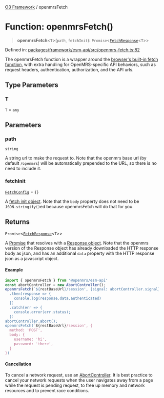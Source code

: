[O3 Framework](../API.md) / openmrsFetch

# Function: openmrsFetch()

> **openmrsFetch**\<`T`\>(`path`, `fetchInit`): `Promise`\<[`FetchResponse`](../interfaces/FetchResponse.md)\<`T`\>\>

Defined in: [packages/framework/esm-api/src/openmrs-fetch.ts:82](https://github.com/openmrs/openmrs-esm-core/blob/18d2874f03a33a6ab8295af0e87ac97fdd150718/packages/framework/esm-api/src/openmrs-fetch.ts#L82)

The openmrsFetch function is a wrapper around the
[browser's built-in fetch function](https://developer.mozilla.org/en-US/docs/Web/API/Fetch_API/Using_Fetch),
with extra handling for OpenMRS-specific API behaviors, such as
request headers, authentication, authorization, and the API urls.

## Type Parameters

### T

`T` = `any`

## Parameters

### path

`string`

A string url to make the request to. Note that the
  openmrs base url (by default `/openmrs`) will be automatically
  prepended to the URL, so there is no need to include it.

### fetchInit

[`FetchConfig`](../interfaces/FetchConfig.md) = `{}`

A [fetch init object](https://developer.mozilla.org/en-US/docs/Web/API/WindowOrWorkerGlobalScope/fetch#Syntax).
  Note that the `body` property does not need to be `JSON.stringify()`ed
  because openmrsFetch will do that for you.

## Returns

`Promise`\<[`FetchResponse`](../interfaces/FetchResponse.md)\<`T`\>\>

A [Promise](https://developer.mozilla.org/en-US/docs/Web/JavaScript/Reference/Global_Objects/Promise)
  that resolves with a [Response object](https://developer.mozilla.org/en-US/docs/Web/API/Response).
  Note that the openmrs version of the Response object has already
  downloaded the HTTP response body as json, and has an additional
  `data` property with the HTTP response json as a javascript object.

#### Example
```js
import { openmrsFetch } from '@openmrs/esm-api'
const abortController = new AbortController();
openmrsFetch(`${restBaseUrl}/session', {signal: abortController.signal})
  .then(response => {
    console.log(response.data.authenticated)
  })
  .catch(err => {
    console.error(err.status);
  })
abortController.abort();
openmrsFetch(`${restBaseUrl}/session', {
  method: 'POST',
  body: {
    username: 'hi',
    password: 'there',
  }
})
```

#### Cancellation

To cancel a network request, use an
[AbortController](https://developer.mozilla.org/en-US/docs/Web/API/AbortController/abort).
It is best practice to cancel your network requests when the user
navigates away from a page while the request is pending request, to
free up memory and network resources and to prevent race conditions.
